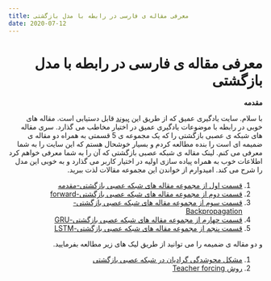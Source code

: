 ```yaml
--- 
title: معرفی مقاله ی فارسی در رابطه با مدل بازگشتی
date: 2020-07-12
---
```

<div dir='rtl' lang='fa'>
  <h1>
 معرفی مقاله ی فارسی در رابطه با مدل بازگشتی
  </h1>
<p>
  
**مقدمه**

با سلام. سایت یادگیری عمیق که از طریق این [پیوند](https://deeplearning.ir/) قابل دستیابی است. مقاله های خوبی در رابطه با موضوعات یادگیری عمیق در اختیار مخاطب می گذارد. سری مقاله های شبکه ی عصبی بازگشتی را که یک مجموعه ی 5 قسمتی به همراه دو مقاله ی ضمیمه ای است را بنده مطالعه کردم و بسیار خوشحال هستم که این سایت را به شما معرفی می کنم. لینک مقاله ی شبکه عصبی بازگشتی که آن را به شما معرفی خواهم کرد اطلاعات خوب به همراه پیاده سازی اولیه در اختیار کاربر می گذارد و به خوبی این مدل را شرح می کند. امیدوارم از خواندن این مجموعه مقالات لذت ببرید.

1. [قسمت اول از مجموعه مقاله های شبکه عصبی  بازگشتی-مقدمه](https://deeplearning.ir/%D8%A2%D9%85%D9%88%D8%B2%D8%B4-%D8%B4%D8%A8%DA%A9%D9%87-%D9%87%D8%A7%DB%8C-%D8%B9%D8%B5%D8%A8%DB%8C-%D8%A8%D8%A7%D8%B2%DA%AF%D8%B4%D8%AA%DB%8C-recurrent-neural-networks-%D8%A8%D8%AE%D8%B4-%D8%A7/)
2. [قسمت دوم از مجموعه مقاله های شبکه عصبی بازگشتی-forward](https://deeplearning.ir/%D8%A2%D9%85%D9%88%D8%B2%D8%B4-%D8%B4%D8%A8%DA%A9%D9%87-%D9%87%D8%A7%DB%8C-%D8%B9%D8%B5%D8%A8%DB%8C-%D8%A8%D8%A7%D8%B2%DA%AF%D8%B4%D8%AA%DB%8C-recurrent-neural-networks-%D8%A8%D8%AE%D8%B4-%D8%AF/)
3. [قسمت سوم از مجموعه مقاله های شبکه عصبی بازگشتی-Backpropagation](https://deeplearning.ir/%D8%A2%D9%85%D9%88%D8%B2%D8%B4-%D8%B4%D8%A8%DA%A9%D9%87-%D9%87%D8%A7%DB%8C-%D8%B9%D8%B5%D8%A8%DB%8C-%D8%A8%D8%A7%D8%B2%DA%AF%D8%B4%D8%AA%DB%8C-recurrent-neural-network-%D8%A8%D8%AE%D8%B4-%D8%B3/)
4. [قسمت چهارم از مجموعه مقاله های شبکه عصبی بازگشتی-GRU](https://deeplearning.ir/%D8%A2%D9%85%D9%88%D8%B2%D8%B4-%D8%B4%D8%A8%DA%A9%D9%87-%D8%B9%D8%B5%D8%A8%DB%8C-%D8%A8%D8%A7%D8%B2%DA%AF%D8%B4%D8%AA%DB%8C-%D8%A8%D8%AE%D8%B4-%DA%86%D9%87%D8%A7%D8%B1%D9%85-%D9%85%D8%B9%D8%B1%D9%81/)
5. [قسمت پنجم از مجموعه مقاله های شبکه عصبی بازگشتی-LSTM](https://deeplearning.ir/%D8%A2%D9%85%D9%88%D8%B2%D8%B4-%D8%B4%D8%A8%DA%A9%D9%87-%D8%B9%D8%B5%D8%A8%DB%8C-%D8%A8%D8%A7%D8%B2%DA%AF%D8%B4%D8%AA%DB%8C-%D8%A8%D8%AE%D8%B4-%D9%BE%D9%86%D8%AC%D9%85-%D9%85%D8%B9%D8%B1%D9%81%DB%8C/)

و دو مقاله ی ضمیمه را می توانید از طریق لیک های زیر مطالعه بفرمایید.

1. [مشکل محوشدگی گرادیان در شبکه عصبی بازگشتی](https://deeplearning.ir/%D9%85%D8%B4%DA%A9%D9%84-%D9%85%D8%AD%D9%88-%D8%B4%D8%AF%DA%AF%DB%8C-%DA%AF%D8%B1%D8%A7%D8%AF%DB%8C%D8%A7%D9%86-vanishing-gradient-%D8%AF%D8%B1-%D8%B4%D8%A8%DA%A9%D9%87-%D8%B9%D8%B5%D8%A8%DB%8C/)
2. [روش Teacher forcing](https://deeplearning.ir/%D8%B1%D9%88%D8%B4-teacher-forcing-%DA%86%DB%8C%D8%B3%D8%AA%D8%9F/)

</p>
</div>
